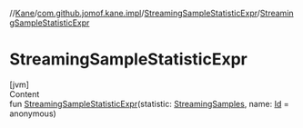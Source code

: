 //[Kane](../../index.md)/[com.github.jomof.kane.impl](../index.md)/[StreamingSampleStatisticExpr](index.md)/[StreamingSampleStatisticExpr](-streaming-sample-statistic-expr.md)



# StreamingSampleStatisticExpr  
[jvm]  
Content  
fun [StreamingSampleStatisticExpr](-streaming-sample-statistic-expr.md)(statistic: [StreamingSamples](../-streaming-samples/index.md), name: [Id](../index.md#%5Bcom.github.jomof.kane.impl%2FId%2F%2F%2FPointingToDeclaration%2F%5D%2FClasslikes%2F-1221086991) = anonymous)  



